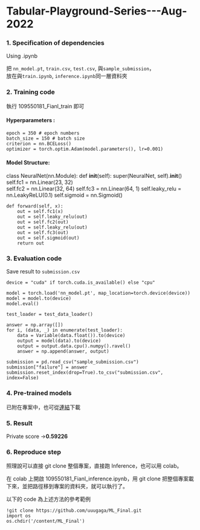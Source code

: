 # Tabular-Playground-Series---Aug-2022

### 1. Specification of dependencies

Using .ipynb

把 `nn_model.pt`, `train.csv`, `test.csv`, 與`sample_submission`，  
放在與`train.ipynb`, `inference.ipynb`同一層資料夾

### 2. Training code

執行 109550181_Fianl_train 即可

#### Hyperparameters :

    epoch = 350 # epoch numbers
    batch_size = 150 # batch size
    criterion = nn.BCELoss()
    optimizer = torch.optim.Adam(model.parameters(), lr=0.001)

#### Model Structure:

class NeuralNet(nn.Module):
def **init**(self):
super(NeuralNet, self).**init**()
self.fc1 = nn.Linear(23, 32)  
 self.fc2 = nn.Linear(32, 64)
self.fc3 = nn.Linear(64, 1)
self.leaky_relu = nn.LeakyReLU(0.1)
self.sigmoid = nn.Sigmoid()

    def forward(self, x):
        out = self.fc1(x)
        out = self.leaky_relu(out)
        out = self.fc2(out)
        out = self.leaky_relu(out)
        out = self.fc3(out)
        out = self.sigmoid(out)
        return out

### 3. Evaluation code

Save result to `submission.csv`

    device = "cuda" if torch.cuda.is_available() else "cpu"

    model = torch.load('nn_model.pt', map_location=torch.device(device))
    model = model.to(device)
    model.eval()

    test_loader = test_data_loader()

    answer = np.array([])
    for i, (data, _) in enumerate(test_loader):
        data = Variable(data.float()).to(device)
        output = model(data).to(device)
        output = output.data.cpu().numpy().ravel()
        answer = np.append(answer, output)

    submission = pd.read_csv("sample_submission.csv")
    submission["failure"] = answer
    submission.reset_index(drop=True).to_csv("submission.csv", index=False)

### 4. Pre-trained models

已附在專案中，也可從[連結](https://drive.google.com/file/d/1exJ4QAGHXSYWwXOAkm3r379otC86mroz/view?usp=share_link)下載

### 5. Result

Private score ->**0.59226**

### 6. Reproduce step

照理說可以直接 git clone 整個專案，直接跑 Inference，也可以用 colab。

在 colab 上開啟 109550181_Fianl_inference.ipynb，用 git clone 把整個專案載下來，並把路徑移到專案的資料夾，就可以執行了。

以下的 code 為上述方法的參考範例

```
!git clone https://github.com/uuugaga/ML_Final.git
import os
os.chdir('/content/ML_Final')
```
